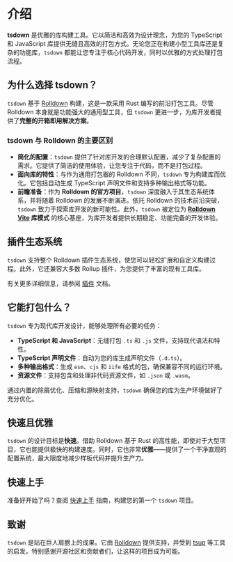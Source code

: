 # 介绍

**tsdown** 是优雅的库构建工具。它以简洁和高效为设计理念，为您的 TypeScript 和 JavaScript 库提供无缝且高效的打包方式。无论您正在构建小型工具库还是复杂的功能库，`tsdown` 都能让您专注于核心代码开发，同时以优雅的方式处理打包流程。

## 为什么选择 tsdown？

`tsdown` 基于 [Rolldown](https://rolldown.rs) 构建，这是一款采用 Rust 编写的前沿打包工具。尽管 Rolldown 本身就是功能强大的通用型工具，但 `tsdown` 更进一步，为库开发者提供了**完整的开箱即用解决方案**。

### tsdown 与 Rolldown 的主要区别

- **简化的配置**：`tsdown` 提供了针对库开发的合理默认配置，减少了复杂配置的需求。它提供了简洁的使用体验，让您专注于代码，而不是打包过程。
- **面向库的特性**：与作为通用打包器的 Rolldown 不同，`tsdown` 专为构建库而优化。它包括自动生成 TypeScript 声明文件和支持多种输出格式等功能。
- **前瞻准备**：作为 **Rolldown 的官方项目**，`tsdown` 深度融入于其生态系统体系，并将随着 Rolldown 的发展不断演进。依托 Rolldown 的技术前沿突破，`tsdown` 致力于探索库开发的新可能性。此外，`tsdown` 被定位为 **[Rolldown Vite](https://github.com/vitejs/rolldown-vite) 库模式** 的核心基座，为库开发者提供长期稳定、功能完备的开发体验。

## 插件生态系统

`tsdown` 支持整个 Rolldown 插件生态系统，使您可以轻松扩展和自定义构建过程。此外，它还兼容大多数 Rollup 插件，为您提供了丰富的现有工具库。

有关更多详细信息，请参阅 [插件](./plugins.md) 文档。

## 它能打包什么？

`tsdown` 专为现代库开发设计，能够处理所有必要的任务：

- **TypeScript 和 JavaScript**：无缝打包 `.ts` 和 `.js` 文件，支持现代语法和特性。
- **TypeScript 声明文件**：自动为您的库生成声明文件（`.d.ts`）。
- **多种输出格式**：生成 `esm`、`cjs` 和 `iife` 格式的包，确保兼容不同的运行环境。
- **资源文件**：支持包含和处理非代码资源文件，如 `.json` 或 `.wasm`。

通过内置的除屑优化、压缩和源映射支持，`tsdown` 确保您的库为生产环境做好了充分优化。

## 快速且优雅

`tsdown` 的设计目标是**快速**。借助 Rolldown 基于 Rust 的高性能，即使对于大型项目，它也能提供极快的构建速度。同时，它也非常**优雅**——提供了一个干净直观的配置系统，最大限度地减少样板代码并提升生产力。

## 快速上手

准备好开始了吗？查阅 [快速上手](./getting-started.md) 指南，构建您的第一个 `tsdown` 项目。

## 致谢

`tsdown` 是站在巨人肩膀上的成果。它由 [Rolldown](https://rolldown.rs) 提供支持，并受到 [tsup](https://github.com/egoist/tsup) 等工具的启发。特别感谢开源社区和贡献者们，让这样的项目成为可能。
